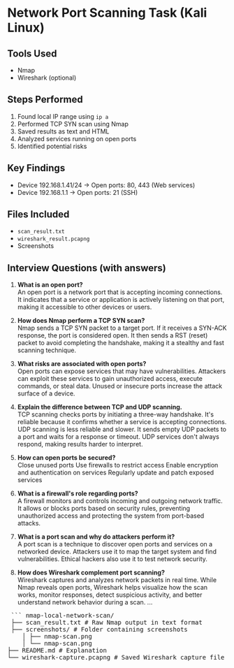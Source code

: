 # Network Port Scanning Task (Kali Linux)

## Tools Used
- Nmap
- Wireshark (optional)

## Steps Performed
1. Found local IP range using `ip a`
2. Performed TCP SYN scan using Nmap
3. Saved results as text and HTML
4. Analyzed services running on open ports
5. Identified potential risks

## Key Findings
- Device 192.168.1.41/24 → Open ports: 80, 443 (Web services)
- Device 192.168.1.1 → Open ports: 21 (SSH)

## Files Included
- `scan_result.txt`
- `wireshark_result.pcapng`
- Screenshots

## Interview Questions (with answers)
1. **What is an open port?**  
   An open port is a network port that is accepting incoming connections. It indicates that a service or application is actively listening on that port, making it accessible to other devices or users.

2. **How does Nmap perform a TCP SYN scan?**  
   Nmap sends a TCP SYN packet to a target port. If it receives a SYN-ACK response, the port is considered open. It then sends a RST (reset) packet to avoid completing the handshake, making it a stealthy and fast scanning technique.

3. **What risks are associated with open ports?**  
   Open ports can expose services that may have vulnerabilities. Attackers can exploit these services to gain unauthorized access, execute commands, or steal data. Unused or insecure ports increase the attack surface of a device.

4. **Explain the difference between TCP and UDP scanning.**  
   TCP scanning checks ports by initiating a three-way handshake. It's reliable because it confirms whether a service is accepting connections.
   UDP scanning is less reliable and slower. It sends empty UDP packets to a port and waits for a response or timeout. UDP services don't always respond, making results harder to interpret.

5. **How can open ports be secured?**  
   Close unused ports
   Use firewalls to restrict access
   Enable encryption and authentication on services
   Regularly update and patch exposed services

6. **What is a firewall's role regarding ports?**  
   A firewall monitors and controls incoming and outgoing network traffic. It allows or blocks ports based on security rules, preventing unauthorized access and protecting the system from port-based attacks.

7. **What is a port scan and why do attackers perform it?**  
   A port scan is a technique to discover open ports and services on a networked device. Attackers use it to map the target system and find vulnerabilities. Ethical hackers also use it to test network security.

8. **How does Wireshark complement port scanning?**  
   Wireshark captures and analyzes network packets in real time. While Nmap reveals open ports, Wireshark helps visualize how the scan works, monitor responses, detect suspicious activity, and better understand network behavior during a scan.
...




<pre>
 ``` nmap-local-network-scan/ 
 ├── scan_result.txt # Raw Nmap output in text format 
 ├── screenshots/ # Folder containing screenshots 
    │ ├── nmap-scan.png 
    │ └── nmap-scan.png 
├── README.md # Explanation 
└── wireshark-capture.pcapng # Saved Wireshark capture file ```
  </pre>
